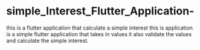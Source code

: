 # simple_Interest_Flutter_Application-
this is a flutter application that calculate a simple interest
this is application is a simple flutter application that takes in values
it also validate the values and calculate the simple interest.
